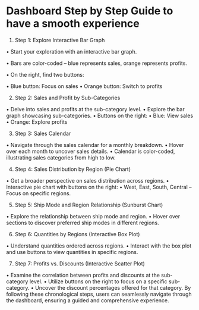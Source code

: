 # Dashboard Step by Step Guide to have a smooth experience

1.	Step 1: Explore Interactive Bar Graph

•	Start your exploration with an interactive bar graph.

•	Bars are color-coded – blue represents sales, orange represents profits.

•	On the right, find two buttons:

•	Blue button: Focus on sales
•	Orange button: Switch to profits

2.	Step 2: Sales and Profit by Sub-Categories

•	Delve into sales and profits at the sub-category level.
•	Explore the bar graph showcasing sub-categories.
•	Buttons on the right:
•	Blue: View sales
•	Orange: Explore profits

3.	Step 3: Sales Calendar

•	Navigate through the sales calendar for a monthly breakdown.
•	Hover over each month to uncover sales details.
•	Calendar is color-coded, illustrating sales categories from high to low.

4.	Step 4: Sales Distribution by Region (Pie Chart)

•	Get a broader perspective on sales distribution across regions.
•	Interactive pie chart with buttons on the right:
•	West, East, South, Central – Focus on specific regions.

5.	Step 5: Ship Mode and Region Relationship (Sunburst Chart)

•	Explore the relationship between ship mode and region.
•	Hover over sections to discover preferred ship modes in different regions.

6.	Step 6: Quantities by Regions (Interactive Box Plot)

•	Understand quantities ordered across regions.
•	Interact with the box plot and use buttons to view quantities in specific regions.

7.	Step 7: Profits vs. Discounts (Interactive Scatter Plot)

•	Examine the correlation between profits and discounts at the sub-category level.
•	Utilize buttons on the right to focus on a specific sub-category.
•	Uncover the discount percentages offered for that category.
By following these chronological steps, users can seamlessly navigate through the dashboard, ensuring a guided and comprehensive experience.
